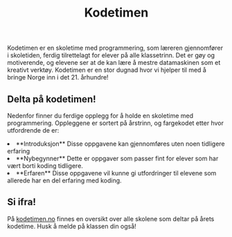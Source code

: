﻿---
title: Kodetimen
---

Kodetimen er en skoletime med programmering, som læreren gjennomfører
i skoletiden, ferdig tilrettelagt for elever på alle klassetrinn. Det
er gøy og motiverende, og elevene ser at de kan lære å mestre
datamaskinen som et kreativt verktøy. Kodetimen er en stor dugnad hvor
vi hjelper til med å bringe Norge inn i det 21. århundre!

## Delta på kodetimen!

Nedenfor finner du ferdige opplegg for å holde en skoletime med
programmering. Oppleggene er sortert på årstrinn, og fargekodet etter
hvor utfordrende de er:

<li class="level-1"> **Introduksjon** Disse oppgavene kan gjennomføres uten noen tidligere erfaring</li>
<li class="level-2"> **Nybegynner** Dette er oppgaver som passer fint for elever som har vært borti koding tidligere.</li>
<li class="level-3"> **Erfaren** Disse oppgavene vil kunne gi utfordringer til elevene som allerede har en del erfaring med koding.</li>

## Si ifra!

På [kodetimen.no](http://www.kodetimen.no/) finnes en oversikt over
alle skolene som deltar på årets kodetime. Husk å melde på klassen
din også!
